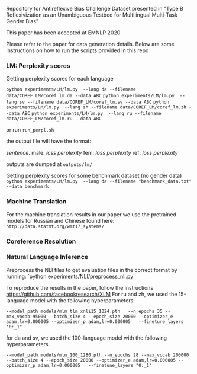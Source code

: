 Repository for Antireflexive Bias Challenge Dataset presented in "Type B Reflexivization as an Unambiguous Testbed for Multilingual Multi-Task Gender Bias"

This paper has been accepted at EMNLP 2020

Please refer to the paper for data generation details. Below are some instructions on how to run the scripts provided in this repo




<h3>LM: Perplexity scores</h3>
Getting perplexity scores for each language

`python experiments/LM/lm.py  --lang da --filename data/COREF_LM/coref_lm.da --data ABC`
`python experiments/LM/lm.py  --lang sv --filename data/COREF_LM/coref_lm.sv --data ABC`
`python experiments/LM/lm.py  --lang zh --filename data/COREF_LM/coref_lm.zh --data ABC`
`python experiments/LM/lm.py  --lang ru --filename data/COREF_LM/coref_lm.ru --data ABC`

or run `run_perpl.sh`

the output file will have the format:

<i>sentence</i>.  male: <i>loss perplexity</i> fem: <i>loss perplexity</i> ref: <i>loss perplexity</i>

outputs are dumped at
`outputs/lm/`

Getting perplexity scores for some benchmark dataset (no gender data)
`python experiments/LM/lm.py  --lang da --filename "benchmark_data.txt" --data benchmark`

<h3>Machine Translation</h3>

For the machine translation results in our paper we use the pretrained models for Russian and Chinese found here:
`http://data.statmt.org/wmt17_systems/`


<h3> Coreference Resolution</h3>

<h3> Natural Language Inference </h3>
Preprocess the NLI files to get evaluation files in the correct format by running:
`python experiments/NLI/preprocess_nli.py`

To reproduce the results in the paper, follow the instructions https://github.com/facebookresearch/XLM
For ru and zh, we used the 15-language model with the following hyperparameters:

 ``--model_path models/mlm_tlm_xnli15_1024.pth  
 --n_epochs 35
 --max_vocab 95000
 --batch_size 4
 --epoch_size 20000
 --optimizer_e adam,lr=0.000005
 --optimizer_p adam,lr=0.000005  
 --finetune_layers "0:_1"``

 for da and sv, we used the 100-language model with the following hyperparameters

  ``--model_path models/mlm_100_1280.pth
  --n_epochs 28
  --max_vocab 200000
  --batch_size 4
  --epoch_size 20000
  --optimizer_e adam,lr=0.000005
  --optimizer_p adam,lr=0.000005  
  --finetune_layers "0:_1"``
